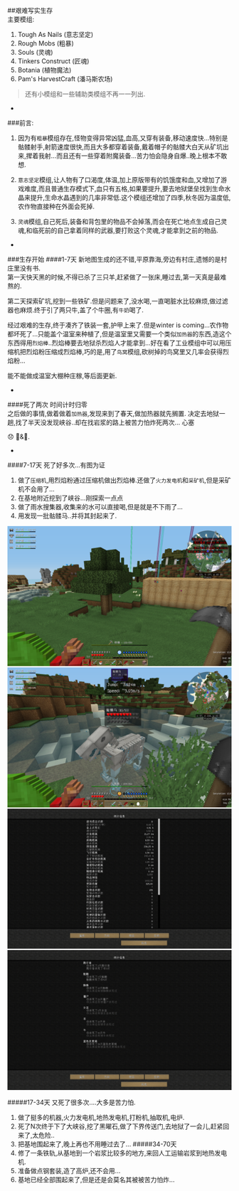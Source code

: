 ##艰难写实生存  
主要模组:  

1. Tough As Nails (意志坚定)
2. Rough Mobs (粗暴)
3. Souls (灵魂)
3. Tinkers Construct (匠魂)
4. Botania (植物魔法)
5. Pam's HarvestCraft (潘马斯农场)  

>还有小模组和一些辅助类模组不再一一列出.

-
###前言:  
1. 因为有`粗暴`模组存在,怪物变得异常凶猛,血高,又穿有装备,移动速度快...特别是骷髅射手,射箭速度很快,而且大多都穿着装备,戴着帽子的骷髅大白天从矿坑出来,撵着我射...而且还有一些穿着附魔装备...苦力怕会隐身自爆..晚上根本不敢想.  

2. `意志坚定`模组,让人物有了口渴度,体温,加上原版带有的饥饿度和血,又增加了游戏难度,而且普通生存模式下,血只有五格,如果要提升,要去地狱堡垒找到生命水晶来提升,生命水晶遇到的几率非常低.这个模组还增加了四季,秋冬因为温度低,农作物直接种在外面会死掉.  

3. `灵魂`模组,自己死后,装备和背包里的物品不会掉落,而会在死亡地点生成自己灵魂,和临死前的自己拿着同样的武器,要打败这个灵魂,才能拿到之前的物品.  

-
###生存开始
####1-7天
新地图生成的还不错,平原靠海,旁边有村庄,遗憾的是村庄里没有书.  
第一天快天黑的时候,不得已杀了三只羊,赶紧做了一张床,睡过去,第一天真是最难熬的.    

第二天探索矿坑,挖到一些铁矿.但是问题来了,没水喝,一直喝脏水比较麻烦,做过滤器也麻烦.终于引了两只牛,盖了个牛圈,有`牛奶`喝了.

经过艰难的生存,终于凑齐了铁装一套,护甲上来了.但是winter is coming...农作物都坏死了...只能盖个温室来种植了,但是温室里又需要一个类似`加热器`的东西,造这个东西得用`烈焰棒`..烈焰棒要去地狱杀烈焰人才能拿到...好在看了工业模组中可以用压缩机把烈焰粉压缩成烈焰棒,巧的是,用了`鸟窝`模组,砍树掉的鸟窝里又几率会获得烈焰粉...

能不能做成温室大棚种庄稼,等后面更新.

-
####死了两次
时间计时归零  
之后做的事情,做着做着`加热器`,发现来到了春天,做加热器就先搁置.
决定去地狱一趟,找了半天没发现峡谷..却在找岩浆的路上被苦力怕炸死两次...
心塞  

😞
🛀&🍚.

-
####7-17天
死了好多次...有图为证  
1. 做了`压缩机`,用烈焰粉通过压缩机做出烈焰棒.还做了`火力发电机`和`采矿机`,但是采矿机不会用了...   
2. 在基地附近挖到了峡谷...刚探索一点点  
3. 做了雨水搜集器,收集来的水可以直接喝,但是就是不下雨了...  
4. 用发现一批骷髅马..并将其封起来了.  
<img src="https://github.com/Heisenbean/MinecraftMods/raw/master/screenshots/1.png"/>
<img src="https://github.com/Heisenbean/MinecraftMods/raw/master/screenshots/2.png"/>
<img src="https://github.com/Heisenbean/MinecraftMods/raw/master/screenshots/3.png"/>
<img src="https://github.com/Heisenbean/MinecraftMods/raw/master/screenshots/4.png"/>  

#####17-34天
又死了很多次....大多是苦力怕.  
1. 做了挺多的机器,火力发电机,地热发电机,打粉机,抽取机,电炉.  
2. 死了N次终于下了大峡谷,挖了黑曜石,做了下界传送门,去地狱了一会儿,赶紧回来了,太危险..  
3. 把基地围起来了,晚上再也不用睡过去了...
#####34-70天
1. 修了一条铁轨,从基地到一个岩浆比较多的地方,来回人工运输岩浆到地热发电机.
2. 准备做点钢套装,造了高炉,还不会用...
3. 基地已经全部围起来了,但是还是会莫名其被被苦力怕炸...
